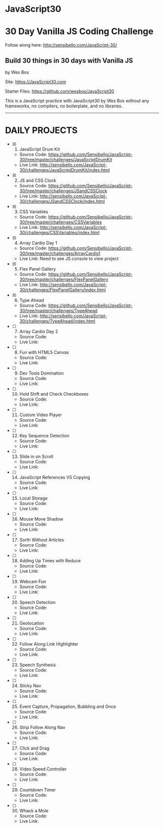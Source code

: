 # JavaScript30

<h1> 30 Day Vanilla JS Coding Challenge  </h1>

Follow along here:
http://sensibello.com/JavaScript-30/

<h2> Build 30 things in 30 days with Vanilla JS </h2>

by Wes Bos

Site: https://JavaScript30.com

Starter Files: https://github.com/wesbos/JavaScript30


This is a JavaScript practice with JavaScript30 by Wes Bos without any frameworks, no compilers, no boilerplate, and no libraries. 

________ 

# DAILY PROJECTS

- [x] 1) JavaScript Drum Kit 
  - Source Code: https://github.com/Sensibello/JavaScript-30/tree/master/challenges/JavaScriptDrumKit
  - Live Link: http://sensibello.com/JavaScript-30/challenges/JavaScriptDrumKit/index.html
  
- [x] 2) JS and CSS Clock 
  - Source Code: https://github.com/Sensibello/JavaScript-30/tree/master/challenges/JSandCSSClock
  - Live Link:  http://sensibello.com/JavaScript-30/challenges/JSandCSSClock/index.html
- [x] 3) CSS Variables  
  - Source Code: https://github.com/Sensibello/JavaScript-30/tree/master/challenges/CSSVariables
  - Live Link:  http://sensibello.com/JavaScript-30/challenges/CSSVariables/index.html
- [x] 4) Array Cardio Day 1 
  - Source Code: https://github.com/Sensibello/JavaScript-30/tree/master/challenges/ArrayCardio1
  - Live Link:  Need to see JS console to view project
- [x] 5) Flex Panel Gallery  
  - Source Code: https://github.com/Sensibello/JavaScript-30/tree/master/challenges/FlexPanelGallery
  - Live Link:  http://sensibello.com/JavaScript-30/challenges/FlexPanelGallery/index.html
- [x] 6) Type Ahead
  - Source Code:  https://github.com/Sensibello/JavaScript-30/tree/master/challenges/TypeAhead
  - Live Link:  http://sensibello.com/JavaScript-30/challenges/TypeAhead/index.html
- [ ] 7) Array Cardio Day 2 
  - Source Code: 
  - Live Link:  
- [ ] 8) Fun with HTML5 Canvas  
  - Source Code: 
  - Live Link:  
- [ ] 9) Dev Tools Domination 
  - Source Code: 
  - Live Link:  
- [ ] 10) Hold Shift and Check Checkboxes 
  - Source Code: 
  - Live Link:  
- [ ] 11) Custom Video Player 
  - Source Code: 
  - Live Link:  
- [ ] 12) Key Sequence Detection 
  - Source Code: 
  - Live Link:  
- [ ] 13) Slide in on Scroll 
  - Source Code: 
  - Live Link:  
- [ ] 14) JavaScript References VS Copying
  - Source Code: 
  - Live Link:  
- [ ] 15) Local Storage 
  - Source Code: 
  - Live Link:  
- [ ] 16) Mouse Move Shadow 
  - Source Code: 
  - Live Link:  
- [ ] 17) Sorth Without Articles 
  - Source Code: 
  - Live Link:  
- [ ] 18) Adding Up Times with Reduce 
  - Source Code: 
  - Live Link:  
- [ ] 19) Webcam Fun  
  - Source Code: 
  - Live Link:  
- [ ] 20) Speech Detection 
  - Source Code: 
  - Live Link:  
- [ ] 21) Geolocation 
  - Source Code: 
  - Live Link:  
- [ ] 22) Follow Along Link Highlighter 
  - Source Code: 
  - Live Link:  
- [ ] 23) Speech Synthesis 
  - Source Code: 
  - Live Link:  
- [ ] 24) Sticky Nav 
  - Source Code: 
  - Live Link:  
- [ ] 25) Event Capture, Propagation, Bubbling and Once
  - Source Code: 
  - Live Link:  
- [ ] 26) Strip Follow Along Nav
  - Source Code: 
  - Live Link:  
- [ ] 27) Click and Drag 
  - Source Code: 
  - Live Link:  
- [ ] 28) Video Speed Controller 
  - Source Code: 
  - Live Link:  
- [ ] 29) Countdown Timer 
  - Source Code: 
  - Live Link:  
- [ ] 30) Whack a Mole 
  - Source Code: 
  - Live Link:  

